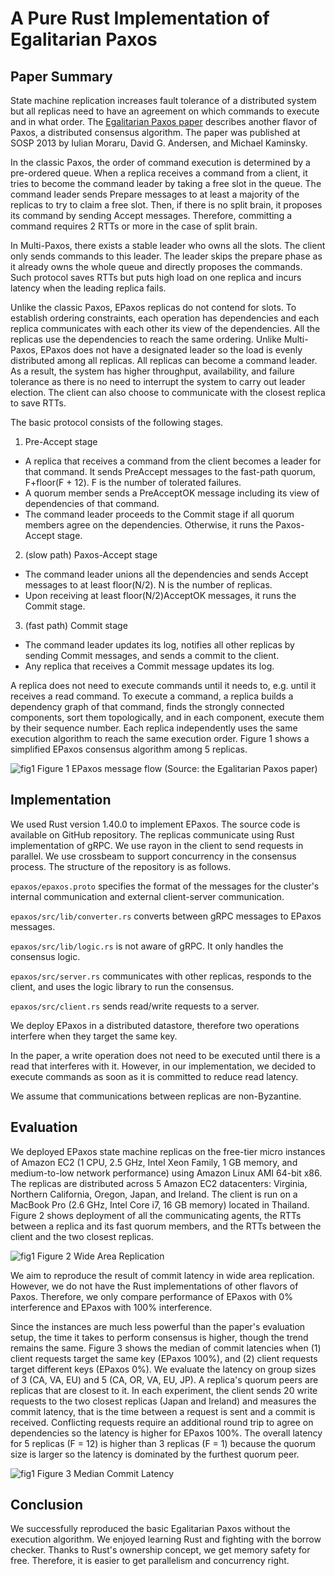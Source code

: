 # A Pure Rust Implementation of Egalitarian Paxos

## Paper Summary
State machine replication increases fault tolerance of a distributed system but all replicas need to have an agreement on which commands to execute and in what order. The [Egalitarian Paxos paper](https://www.cs.princeton.edu/courses/archive/fall19/cos418/papers/epaxos.pdf) describes another flavor of Paxos, a distributed consensus algorithm. The paper was published at SOSP 2013 by Iulian Moraru, David G. Andersen, and Michael Kaminsky.

In the classic Paxos, the order of command execution is determined by a pre-ordered queue. When a replica receives a command from a client, it tries to become the command leader by taking a free slot in the queue. The command leader sends Prepare messages to at least a majority of the replicas to try to claim a free slot. Then, if there is no split brain, it proposes its command by sending Accept messages. Therefore, committing a command requires 2 RTTs or more in the case of split brain.

In Multi-Paxos, there exists a stable leader who owns all the slots. The client only sends commands to this leader. The leader skips the prepare phase as it already owns the whole queue and directly proposes the commands. Such protocol saves RTTs but puts high load on one replica and incurs latency when the leading replica fails.

Unlike the classic Paxos, EPaxos replicas do not contend for slots. To establish ordering constraints, each operation has dependencies and each replica communicates with each other its view of the dependencies. All the replicas use the dependencies to reach the same ordering. Unlike Multi-Paxos, EPaxos does not have a designated leader so the load is evenly distributed among all replicas. All replicas can become a command leader. As a result, the system has higher throughput, availability, and failure tolerance as there is no need to interrupt the system to carry out leader election. The client can also choose to communicate with the closest replica to save RTTs.

The basic protocol consists of the following stages.
1. Pre-Accept stage
* A replica that receives a command from the client becomes a leader for that command. It sends PreAccept messages to the fast-path quorum, F+floor(F + 12). F is the number of tolerated failures.
* A quorum member sends a PreAcceptOK message including its view of dependencies of that command.
* The command leader proceeds to the Commit stage if all quorum members agree on the dependencies. Otherwise, it runs the Paxos-Accept stage.

2. (slow path) Paxos-Accept stage
* The command leader unions all the dependencies and sends Accept messages to at least floor(N/2). N is the number of replicas.
* Upon receiving at least floor(N/2)AcceptOK messages, it runs the Commit stage.

3. (fast path) Commit stage
* The command leader updates its log, notifies all other replicas by sending Commit messages, and sends a commit to the client.
* Any replica that receives a Commit message updates its log.

A replica does not need to execute commands until it needs to, e.g. until it receives a read command. To execute a command, a replica builds a dependency graph of that command, finds the strongly connected components, sort them topologically, and in each component, execute them by their sequence number. Each replica independently uses the same execution algorithm to reach the same execution order. Figure 1 shows a simplified EPaxos consensus algorithm among 5 replicas.

![fig1](https://github.com/pisimulation/epaxos/blob/master/img/epaxos_msg_flow.png)
Figure 1 EPaxos message flow (Source: the Egalitarian Paxos paper)

## Implementation
We used Rust version 1.40.0 to implement EPaxos. The source code is available on GitHub repository. The replicas communicate using Rust implementation of gRPC. We use rayon in the client to send requests in parallel. We use crossbeam to support concurrency in the consensus process. The structure of the repository is as follows.

`epaxos/epaxos.proto` specifies the format of the messages for the cluster's internal communication and external client-server communication.

`epaxos/src/lib/converter.rs` converts between gRPC messages to EPaxos messages.

`epaxos/src/lib/logic.rs` is not aware of gRPC. It only handles the consensus logic.

`epaxos/src/server.rs` communicates with other replicas, responds to the client, and uses the logic library to run the consensus.

`epaxos/src/client.rs` sends read/write requests to a server.

We deploy EPaxos in a distributed datastore, therefore two operations interfere when they target the same key.

In the paper, a write operation does not need to be executed until there is a read that interferes with it. However, in our implementation, we decided to execute commands as soon as it is committed to reduce read latency.

We assume that communications between replicas are non-Byzantine.

## Evaluation
We deployed EPaxos state machine replicas on the free-tier micro instances of Amazon EC2 (1 CPU, 2.5 GHz, Intel Xeon Family, 1 GB memory, and medium-to-low network performance) using Amazon Linux AMI 64-bit x86. The replicas are distributed across 5 Amazon EC2 datacenters: Virginia, Northern California, Oregon, Japan, and Ireland. The client is run on a MacBook Pro (2.6 GHz, Intel Core i7, 16 GB memory) located in Thailand. Figure 2 shows deployment of all the communicating agents, the RTTs between a replica and its fast quorum members, and the RTTs between the client and the two closest replicas.

![fig1](https://github.com/pisimulation/epaxos/blob/master/img/epaxos_deploy.png)
Figure 2 Wide Area Replication

We aim to reproduce the result of commit latency in wide area replication. However, we do not have the Rust implementations of other flavors of Paxos. Therefore, we only compare performance of EPaxos with 0% interference and EPaxos with 100% interference.

Since the instances are much less powerful than the paper's evaluation setup, the time it takes to perform consensus is higher, though the trend remains the same. Figure 3 shows the median of commit latencies when (1) client requests target the same key (EPaxos 100%), and (2) client requests target different keys (EPaxos 0%). We evaluate the latency on group sizes of 3 (CA, VA, EU) and 5 (CA, OR, VA, EU, JP). A replica's quorum peers are replicas that are closest to it. In each experiment, the client sends 20 write requests to the two closest replicas (Japan and Ireland) and measures the commit latency, that is the time between a request is sent and a commit is received. Conflicting requests require an additional round trip to agree on dependencies so the latency is higher for EPaxos 100%. The overall latency for 5 replicas (F = 12) is higher than 3 replicas (F = 1) because the quorum size is larger so the latency is dominated by the furthest quorum peer.

![fig1](https://github.com/pisimulation/epaxos/blob/master/img/epaxos_commit_latency.png)
Figure 3 Median Commit Latency

## Conclusion
We successfully reproduced the basic Egalitarian Paxos without the execution algorithm. We enjoyed learning Rust and fighting with the borrow checker. Thanks to Rust's ownership concept, we get memory safety for free. Therefore, it is easier to get parallelism and concurrency right.
